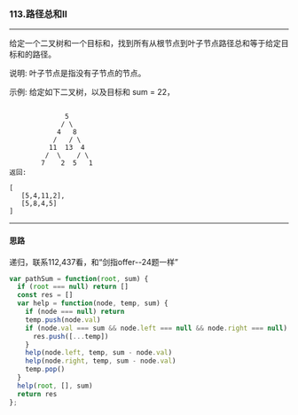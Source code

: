 ### 113.路径总和II

---

给定一个二叉树和一个目标和，找到所有从根节点到叶子节点路径总和等于给定目标和的路径。

说明: 叶子节点是指没有子节点的节点。

示例:
给定如下二叉树，以及目标和 sum = 22，

```

              5
             / \
            4   8
           /   / \
          11  13  4
         /  \    / \
        7    2  5   1
返回:

[
   [5,4,11,2],
   [5,8,4,5]
]
```

---

#### 思路

递归，联系112,437看，和“剑指offer--24题一样”

``` js
var pathSum = function(root, sum) {
  if (root === null) return []
  const res = []
  var help = function(node, temp, sum) {
    if (node === null) return
    temp.push(node.val)
    if (node.val === sum && node.left === null && node.right === null) {
      res.push([...temp])
    }
    help(node.left, temp, sum - node.val)
    help(node.right, temp, sum - node.val)
    temp.pop()
  }
  help(root, [], sum)
  return res
};
```

